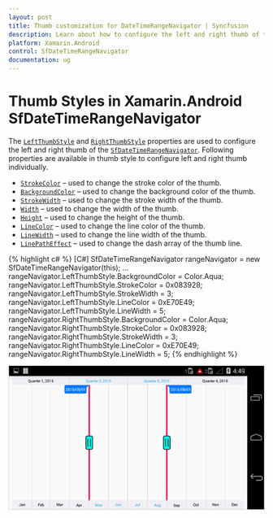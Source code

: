 ```yaml
---
layout: post
title: Thumb customization for DateTimeRangeNavigator | Syncfusion
description: Learn about how to configure the left and right thumb of the Xamarin.Android SfDateTimeRangeNavigator.
platform: Xamarin.Android
control: SfDateTimeRangeNavigator
documentation: ug
---
```


# Thumb Styles in Xamarin.Android SfDateTimeRangeNavigator

The [`LeftThumbStyle`](https://help.syncfusion.com/cr/xamarin-android/Com.Syncfusion.Rangenavigator.SfDateTimeRangeNavigator.html#Com_Syncfusion_Rangenavigator_SfDateTimeRangeNavigator_LeftThumbStyle) and [`RightThumbStyle`](https://help.syncfusion.com/cr/xamarin-android/Com.Syncfusion.Rangenavigator.SfDateTimeRangeNavigator.html#Com_Syncfusion_Rangenavigator_SfDateTimeRangeNavigator_RightThumbStyle) properties are used to configure the left and right thumb of the [`SfDateTimeRangeNavigator`](https://help.syncfusion.com/cr/xamarin-android/Com.Syncfusion.Rangenavigator.SfDateTimeRangeNavigator.html). Following properties are available in thumb style to configure left and right thumb individually. 

* [`StrokeColor`](https://help.syncfusion.com/cr/xamarin-android/Com.Syncfusion.Rangenavigator.ThumbStyle.html#Com_Syncfusion_Rangenavigator_ThumbStyle_StrokeColor) – used to change the stroke color of the thumb.
* [`BackgroundColor`](https://help.syncfusion.com/cr/xamarin-android/Com.Syncfusion.Rangenavigator.ThumbStyle.html#Com_Syncfusion_Rangenavigator_ThumbStyle_BackgroundColor) – used to change the background color of the thumb.
* [`StrokeWidth`](https://help.syncfusion.com/cr/xamarin-android/Com.Syncfusion.Rangenavigator.ThumbStyle.html#Com_Syncfusion_Rangenavigator_ThumbStyle_StrokeWidth) – used to change the stroke width of the thumb.
* [`Width`](https://help.syncfusion.com/cr/xamarin-android/Com.Syncfusion.Rangenavigator.ThumbStyle.html#Com_Syncfusion_Rangenavigator_ThumbStyle_Width) – used to change the width of the thumb.
* [`Height`](https://help.syncfusion.com/cr/xamarin-android/Com.Syncfusion.Rangenavigator.ThumbStyle.html#Com_Syncfusion_Rangenavigator_ThumbStyle_Height) – used to change the height of the thumb.
* [`LineColor`](https://help.syncfusion.com/cr/xamarin-android/Com.Syncfusion.Rangenavigator.ThumbStyle.html#Com_Syncfusion_Rangenavigator_ThumbStyle_LineColor) – used to change the line color of the thumb.
* [`LineWidth`](https://help.syncfusion.com/cr/xamarin-android/Com.Syncfusion.Rangenavigator.ThumbStyle.html#Com_Syncfusion_Rangenavigator_ThumbStyle_LineWidth) – used to change the line width of the thumb.
* [`LinePathEffect`](https://help.syncfusion.com/cr/xamarin-android/Com.Syncfusion.Rangenavigator.ThumbStyle.html#Com_Syncfusion_Rangenavigator_ThumbStyle_LinePathEffect) – used to change the dash array of the thumb line.

{% highlight c# %}
[C#]
SfDateTimeRangeNavigator rangeNavigator = new SfDateTimeRangeNavigator(this);
...
rangeNavigator.LeftThumbStyle.BackgroundColor = Color.Aqua;
rangeNavigator.LeftThumbStyle.StrokeColor = 0x083928;
rangeNavigator.LeftThumbStyle.StrokeWidth = 3;
rangeNavigator.LeftThumbStyle.LineColor = 0xE70E49;
rangeNavigator.LeftThumbStyle.LineWidth = 5;
rangeNavigator.RightThumbStyle.BackgroundColor = Color.Aqua;
rangeNavigator.RightThumbStyle.StrokeColor = 0x083928;
rangeNavigator.RightThumbStyle.StrokeWidth = 3;
rangeNavigator.RightThumbStyle.LineColor = 0xE70E49;
rangeNavigator.RightThumbStyle.LineWidth = 5;
{% endhighlight %}

![](thumb_images/thumb_img1.png)


